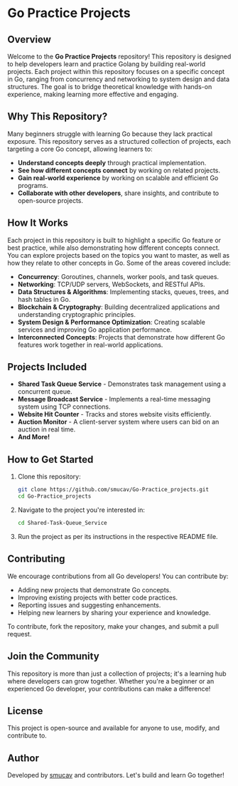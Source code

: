 # Go Practice Projects

## Overview
Welcome to the **Go Practice Projects** repository! This repository is designed to help developers learn and practice Golang by building real-world projects. Each project within this repository focuses on a specific concept in Go, ranging from concurrency and networking to system design and data structures. The goal is to bridge theoretical knowledge with hands-on experience, making learning more effective and engaging.

## Why This Repository?
Many beginners struggle with learning Go because they lack practical exposure. This repository serves as a structured collection of projects, each targeting a core Go concept, allowing learners to:
- **Understand concepts deeply** through practical implementation.
- **See how different concepts connect** by working on related projects.
- **Gain real-world experience** by working on scalable and efficient Go programs.
- **Collaborate with other developers**, share insights, and contribute to open-source projects.

## How It Works
Each project in this repository is built to highlight a specific Go feature or best practice, while also demonstrating how different concepts connect. You can explore projects based on the topics you want to master, as well as how they relate to other concepts in Go. Some of the areas covered include:
- **Concurrency**: Goroutines, channels, worker pools, and task queues.
- **Networking**: TCP/UDP servers, WebSockets, and RESTful APIs.
- **Data Structures & Algorithms**: Implementing stacks, queues, trees, and hash tables in Go.
- **Blockchain & Cryptography**: Building decentralized applications and understanding cryptographic principles.
- **System Design & Performance Optimization**: Creating scalable services and improving Go application performance.
- **Interconnected Concepts**: Projects that demonstrate how different Go features work together in real-world applications.

## Projects Included
- **Shared Task Queue Service** - Demonstrates task management using a concurrent queue.
- **Message Broadcast Service** - Implements a real-time messaging system using TCP connections.
- **Website Hit Counter** - Tracks and stores website visits efficiently.
- **Auction Monitor** - A client-server system where users can bid on an auction in real time.
- **And More!**

## How to Get Started
1. Clone this repository:
   ```sh
   git clone https://github.com/smucav/Go-Practice_projects.git
   cd Go-Practice_projects
   ```
2. Navigate to the project you're interested in:
   ```sh
   cd Shared-Task-Queue_Service
   ```
3. Run the project as per its instructions in the respective README file.

## Contributing
We encourage contributions from all Go developers! You can contribute by:
- Adding new projects that demonstrate Go concepts.
- Improving existing projects with better code practices.
- Reporting issues and suggesting enhancements.
- Helping new learners by sharing your experience and knowledge.

To contribute, fork the repository, make your changes, and submit a pull request.

## Join the Community
This repository is more than just a collection of projects; it's a learning hub where developers can grow together. Whether you're a beginner or an experienced Go developer, your contributions can make a difference!

## License
This project is open-source and available for anyone to use, modify, and contribute to.

## Author
Developed by [smucav](https://github.com/smucav) and contributors. Let's build and learn Go together!

